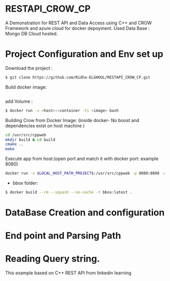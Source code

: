# RESTAPI_CROW_CP
A Demonstration for REST API and Data Access using C++ and CROW Framework and azure cloud for docker depoyment.
Used Data Base : Mongo DB Cloud hosted.
# Project Configuration and Env set up
Download the project : 
```sh
$ git clone https://github.com/Ridha-ELGHOUL/RESTAPI_CROW_CP.git 
```
Build docker image: 
```sh

``` 
add Volume :
```sh
$ docker run -v <host>:<container -ti <image> bash
```
Building Crow from Docker Image: (inside docker- No boost and dependencies exist on host machine )
```sh
cd /usr/src/cppweb
mkdir build & cd build
cmake ..
make 

```
Execute app from host:(open port and match it with docker port: example 8080)

```sh
docker run -v $LOCAL_HOST_PATH_PROJECT$:/usr/src/cppweb -p 8080:8080 -e PORT=8080  cppbox:latest  /usr/src/cppweb/demo-crow/build/demo_crow

```
- bbox folder:
```sh
$ docker build --rm --squash --no-cache -t bbox:latest . 

```
# DataBase Creation and configuration
# End point and Parsing Path
# Reading Query string.
This example  based on C++ REST API from linkedin learning   